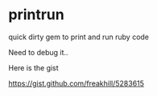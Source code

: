 printrun
========

quick dirty gem to print and run ruby code

Need to debug it..

Here is the gist

https://gist.github.com/freakhill/5283615

